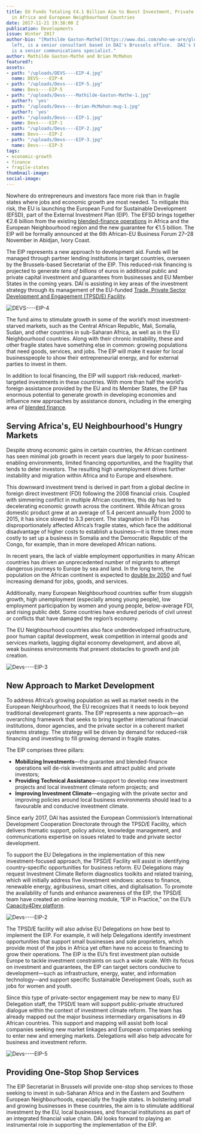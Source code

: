 ```yaml
---
title: EU Funds Totaling €4.1 Billion Aim to Boost Investment, Private Sector Engagement
  in Africa and European Neighbourhood Countries
date: 2017-11-21 19:38:00 Z
publication: Developments
issue: Winter 2017
author-bio: "[Mathilde Gaston-Mathé](https://www.dai.com/who-we-are/global-reach/brussels/contacts/management),
  left, is a senior consultant based in DAI's Brussels office.  DAI's Brian McMahon
  is a senior communications specialist."
author: Mathilde Gaston-Mathé and Brian McMahon
featured?: 
assets:
- path: "/uploads/DEVS----EIP-4.jpg"
  name: DEVS----EIP-4
- path: "/uploads/Devs----EIP-5.jpg"
  name: Devs----EIP-5
- path: "/uploads/Devs----Mathilde-Gaston-Mathe-1.jpg"
  author?: 'yes'
- path: "/uploads/Devs----Brian-McMahon-mug-1.jpg"
  author?: 'yes'
- path: "/uploads/Devs----EIP-1.jpg"
  name: Devs----EIP-1
- path: "/uploads/Devs----EIP-2.jpg"
  name: Devs----EIP-2
- path: "/uploads/Devs----EIP-3.jpg"
  name: Devs----EIP-3
tags:
- economic-growth
- finance
- fragile-states
thumbnail-image:
social-image:
---
```


Nowhere do entrepreneurs and investors face more risk than in fragile states where jobs and economic growth are most needed. To mitigate this risk, the EU is launching the European Fund for Sustainable Development (EFSD), part of the External Investment Plan (EIP). The EFSD brings together €2.6 billion from the existing [blended-finance operations](https://ec.europa.eu/europeaid/policies/innovative-financial-instruments-blending/blending-operations_en) in Africa and the European Neighbourhood region and the new guarantee for €1.5 billion. The EIP will be formally announced at the 6th African-EU Business Forum 27–28 November in Abidjan, Ivory Coast. 




The EIP represents a new approach to development aid. Funds will be managed through partner lending institutions in target countries, overseen by the Brussels-based Secretariat of the EIP. This reduced-risk financing is projected to generate *tens of billions* of euros in additional public and private capital investment and guarantees from businesses and EU Member States in the coming years. DAI is assisting in key areas of the investment strategy through its management of the EU-funded [Trade, Private Sector Development and Engagement (TPSD/E) Facility](https://www.dai.com/our-work/projects/worldwide-trade-private-sector-development-and-engagement-and-regional-integration-facility).

![DEVS----EIP-4](/uploads/DEVS----EIP-4.jpg "Port of Mombasa, Kenya.") 

The fund aims to stimulate growth in some of the world’s most investment-starved markets, such as the Central African Republic, Mali, Somalia, Sudan, and other countries in sub-Saharan Africa, as well as in the EU Neighbourhood countries. Along with their chronic instability, these and other fragile states have something else in common: growing populations that need goods, services, and jobs. The EIP will make it easier for local businesspeople to show their entrepreneurial energy, and for external parties to invest in them.

In addition to local financing, the EIP will support risk-reduced, market-targeted investments in these countries. With more than half the world’s foreign assistance provided by the EU and its Member States, the EIP has enormous potential to generate growth in developing economies and influence new approaches by assistance donors, including in the emerging area of [blended finance](http://dai-global-developments.com/articles/using-development-assistance-to-catalyze-sound-investments-in-emerging-and-developing-markets/).

<script id="infogram_0__/wT6B85nAU0m924g72Gmx" title="TSPD EIP Final" src="https://e.infogram.com/js/dist/embed.js?KmO" type="text/javascript"></script>


## Serving Africa's, EU Neighbourhood's Hungry Markets

Despite strong economic gains in certain countries, the African continent has seen minimal job growth in recent years due largely to poor business-enabling environments, limited financing opportunities, and the fragility that tends to deter investors. The resulting high unemployment drives further instability and migration within Africa and to Europe and elsewhere.

This downward investment trend is derived in part from a global decline in foreign direct investment (FDI) following the 2008 financial crisis. Coupled with simmering conflict in multiple African countries, this dip has led to decelerating economic growth across the continent. While African gross domestic product grew at an average of 5.4 percent annually from 2000 to 2015, it has since slowed to 3.3 percent. The stagnation in FDI has disproportionately affected Africa’s fragile states, which face the additional disadvantage of higher costs to establish a business—it is three times more costly to set up a business in Somalia and the Democratic Republic of the Congo, for example, than in more developed African nations.

In recent years, the lack of viable employment opportunities in many African countries has driven an unprecedented number of migrants to attempt dangerous journeys to Europe by sea and land. In the long term, the population on the African continent is expected to [double by 2050](https://www.un.org/development/desa/publications/world-population-prospects-the-2017-revision.html) and fuel increasing demand for jobs, goods, and services.

Additionally, many European Neighbourhood countries suffer from sluggish growth, high unemployment (especially among young people), low employment participation by women and young people, below-average FDI, and rising public debt. Some countries have endured periods of civil unrest or conflicts that have damaged the region’s economy.

The EU Neighbourhood countries also face underdeveloped infrastructure, poor human capital development, weak competition in internal goods and services markets, lagging digital economy development, and above all, weak business environments that present obstacles to growth and job creation.

![Devs----EIP-3](/uploads/Devs----EIP-3.jpg "Young men in Morocco awaiting a ride to their agricultural jobs.") 

## New Approach to Market Development

To address Africa’s growing population as well as market needs in the European Neighbourhood, the EU recognizes that it needs to look beyond traditional development grants. The EIP represents a new approach—an overarching framework that seeks to bring together international financial institutions, donor agencies, and the private sector in a coherent market systems strategy. The strategy will be driven by demand for reduced-risk financing and investing to fill growing demand in fragile states. 

The EIP comprises three pillars:

* **Mobilizing Investments**—the guarantee and blended-finance operations will de-risk investments and attract public and private investors;
* **Providing Technical Assistance**—support to develop new investment projects and local investment climate reform projects; and
* **Improving Investment Climate**—engaging with the private sector and improving policies around local business environments should lead to a favourable and conducive investment climate.

Since early 2017, DAI has assisted the European Commission’s International Development Cooperation Directorate through the TPSD/E Facility, which delivers thematic support, policy advice, knowledge management, and communications expertise on issues related to trade and private sector development.

To support the EU Delegations in the implementation of this new investment-focused approach, the TPSD/E Facility will assist in identifying country-specific opportunities for business reform. EU Delegations may request Investment Climate Reform diagnostics toolkits and related training, which will initially address five investment windows: access to finance, renewable energy, agribusiness, smart cities, and digitalisation. To promote the availability of funds and enhance awareness of the EIP, the TPSD/E team have created an online learning module, “EIP in Practice,” on the EU’s [Capacity4Dev platform](https://europa.eu/capacity4dev/).

![Devs----EIP-2](/uploads/Devs----EIP-2.jpg "mPesa branchless banking started in 2007 in Kenya and Tanzania and has expanded abroad.") 

The TPSD/E facility will also advise EU Delegations on how best to implement the EIP. For example, it will help Delegations identify investment opportunities that support small businesses and sole proprietors, which provide most of the jobs in Africa yet often have no access to financing to grow their operations. The EIP is the EU’s first investment plan outside Europe to tackle investment constraints on such a wide scale. With its focus on investment and guarantees, the EIP can target sectors conducive to development—such as infrastructure, energy, water, and information technology—and support specific Sustainable Development Goals, such as jobs for women and youth.

Since this type of private-sector engagement may be new to many EU Delegation staff, the TPSD/E team will support public-private structured dialogue within the context of investment climate reform. The team has already mapped out the major business intermediary organisations in 49 African countries. This support and mapping will assist both local companies seeking new market linkages and European companies seeking to enter new and emerging markets. Delegations will also help advocate for business and investment reform.

![Devs----EIP-5](/uploads/Devs----EIP-5.jpg "Sub-Saharan Africa is becoming a key sourcing destination for global apparel buyers. This includes Kenyan apparel producer UAL, which has received assistance from the USAID East Africa Trade and Investment Hub, implemented by DAI.") 

## Providing One-Stop Shop Services

The EIP Secretariat in Brussels will provide one-stop shop services to those seeking to invest in sub-Saharan Africa and in the Eastern and Southern European Neighbourhoods, especially the fragile states. In bolstering small and growing businesses in these countries, the aim is to stimulate additional investment by the EU, local businesses, and financial institutions as part of an integrated financial value chain. DAI looks forward to playing an instrumental role in supporting the implementation of the EIP.
